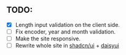 ## TODO:
- [X] Length input validation on the client side.
- [ ] Fix encoder, year and month validation.
- [ ] Make the site responsive.
- [ ] Rewrite whole site in [shadcn/ui](https://ui.shadcn.com/) + [daisyui](https://daisyui.com/)